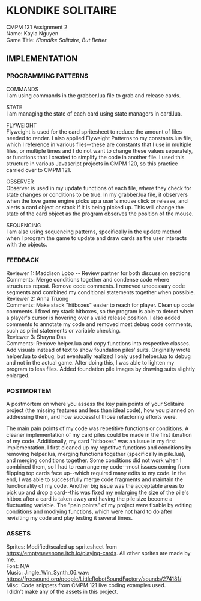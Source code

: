 # KLONDIKE SOLITAIRE

CMPM 121 Assignment 2\
Name: Kayla Nguyen\
Game Title: _Klondike Solitaire, But Better_

## IMPLEMENTATION

### PROGRAMMING PATTERNS

COMMANDS\
I am using commands in the grabber.lua file to grab and release cards.

STATE\
I am managing the state of each card using state managers in card.lua.

FLYWEIGHT\
Flyweight is used for the card spritesheet to reduce the amount of files needed to render. I also applied Flyweight Patterns to my constants.lua file, which I reference in various files--these are constants that I use in multiple files, or multiple times and I do not want to change these values separately, or functions that I created to simplify the code in another file. I used this structure in various Javascript projects in CMPM 120, so this practice carried over to CMPM 121.

OBSERVER\
Observer is used in my update functions of each file, where they check for state changes or conditions to be true. In my grabber.lua file, it observers when the love game engine picks up a user's mouse click or release, and alerts a card object or stack if it is being picked up. This will change the state of the card object as the program observes the position of the mouse.

SEQUENCING\
I am also using sequencing patterns, specifically in the update method when I program the game to update and draw cards as the user interacts with the objects.

### FEEDBACK
Reviewer 1: Maddison Lobo -- Review partner for both discussion sections \
Comments: Merge conditions together and condense code where structures repeat. Remove code comments. I removed unecessary code segments and combined my conditional statements together when possible. \
Reviewer 2: Anna Truong \
Comments: Make stack "hitboxes" easier to reach for player. Clean up code comments. I fixed my stack hitboxes, so the program is able to detect when a player's cursor is hovering over a valid release position. I also added comments to annotate my code and removed most debug code comments, such as print statements or variable checking. \
Reviewer 3: Shayna Das \
Comments: Remove helper.lua and copy functions into respective classes. Add visuals instead of text to show foundation piles' suits. Originally wrote helper.lua to debug, but eventually realized I only used helper.lua to debug and not in the actual game. After doing this, I was able to lighten my program to less files. Added foundation pile images by drawing suits slightly enlarged.

### POSTMORTEM

A postmortem on where you assess the key pain points of your Solitaire project (the missing features and less than ideal code), how you planned on addressing them, and how successful those refactoring efforts were.

The main pain points of my code was repetitive functions or conditions. A cleaner implementation of my card piles could be made in the first iteration of my code. Additionally, my card "hitboxes" was an issue in my first implementation. I first cleaned up my repetitve functions and conditions by removing helper.lua, merging functions together (specifically in pile.lua), and merging conditions together. Some conditions did not work when I combined them, so I had to rearrange my code--most issues coming from flipping top cards face up--which required many edits to my code. In the end, I was able to successfully merge code fragments and maintain the functionality of my code. Another big issue was the acceptable areas to pick up and drop a card--this was fixed my enlarging the size of the pile's hitbox after a card is taken away and having the pile size become a fluctuating variable. The "pain points" of my project were fixable by editing conditions and modiying functions, which were not hard to do after revisiting my code and play testing it several times. 

### ASSETS

Sprites: Modified/scaled up spritesheet from https://emptysevenone.itch.io/playing-cards. All other sprites are made by me. \
Font: N/A \
Music: Jingle_Win_Synth_06.wav: https://freesound.org/people/LittleRobotSoundFactory/sounds/274181/ \
Misc: Code snippets from CMPM 121 live coding examples used. \
I didn’t make any of the assets in this project.
